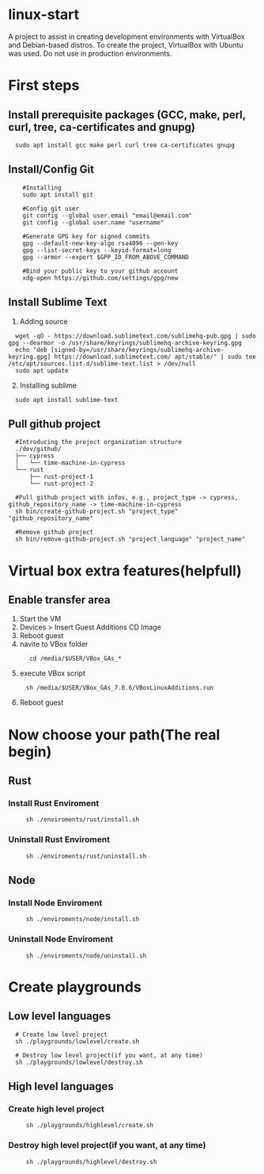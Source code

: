 # linux-start
A project to assist in creating development environments with VirtualBox and Debian-based distros. To create the project, VirtualBox with Ubuntu was used. Do not use in production environments.

# First steps
## Install prerequisite packages (GCC, make, perl, curl, tree, ca-certificates and gnupg)
```
  sudo apt install gcc make perl curl tree ca-certificates gnupg
```

## Install/Config Git
```
    #Installing
    sudo apt install git
```
```
    #Config git user
    git config --global user.email "email@email.com"
    git config --global user.name "username"
```
```
    #Generate GPG key for signed commits
    gpg --default-new-key-algo rsa4096 --gen-key
    gpg --list-secret-keys --keyid-format=long
    gpg --armor --export $GPP_ID_FROM_ABOVE_COMMAND
```
```
    #Bind your public key to your github account
    xdg-open https://github.com/settings/gpg/new
```

## Install Sublime Text
  1. Adding source 
```
  wget -qO - https://download.sublimetext.com/sublimehq-pub.gpg | sudo gpg --dearmor -o /usr/share/keyrings/sublimehq-archive-keyring.gpg
  echo "deb [signed-by=/usr/share/keyrings/sublimehq-archive-keyring.gpg] https://download.sublimetext.com/ apt/stable/" | sudo tee /etc/apt/sources.list.d/sublime-text.list > /dev/null
  sudo apt update
```
  2. Installing sublime
```
  sudo apt install sublime-text
```

## Pull github project
```
  #Introducing the project organization structure
  ./dev/github/
  ├── cypress
  │   └── time-machine-in-cypress
  └── rust
      ├── rust-project-1
      └── rust-project-2
```
```
  #Pull github project with infos, e.g., project_type -> cypress, github_repository_name -> time-machine-in-cypress
  sh bin/create-github-project.sh "project_type" "github_repository_name"
```
```
  #Remove github project
  sh bin/remove-github-project.sh "project_language" "project_name"
```

# Virtual box extra features(helpfull)
## Enable transfer area
  1. Start the VM
  2. Devices > Insert Guest Additions CD Image
  3. Reboot guest
  4. navite to VBox folder
```
      cd /media/$USER/VBox_GAs_*
```
  5. execute VBox script
```
     sh /media/$USER/VBox_GAs_7.0.6/VBoxLinuxAdditions.run
```
  6. Reboot guest


# Now choose your path(The real begin)
## Rust
### Install Rust Enviroment
```
     sh ./enviroments/rust/install.sh
```
### Uninstall Rust Enviroment
```
     sh ./enviroments/rust/uninstall.sh
```

## Node
### Install Node Enviroment
```
     sh ./enviroments/node/install.sh
```
### Uninstall Node Enviroment
```
     sh ./enviroments/node/uninstall.sh
```


# Create playgrounds
## Low level languages
```
  # Create low level project
  sh ./playgrounds/lowlevel/create.sh
```
```
  # Destroy low level project(if you want, at any time)
  sh ./playgrounds/lowlevel/destroy.sh
```

## High level languages
### Create high level project
```
     sh ./playgrounds/highlevel/create.sh
```
### Destroy high level project(if you want, at any time)
```
     sh ./playgrounds/highlevel/destroy.sh
```
